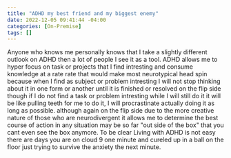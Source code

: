 ```yaml
---
title: "ADHD my best friend and my biggest enemy"
date: 2022-12-05 09:41:44 -04:00
categories: [On-Premise]
tags: []
---
```


Anyone who knows me personally knows that I take a slightly different outlook on ADHD then a lot of people I see it as a tool. ADHD allows me to hyper focus on task or projects that I find intresting and consume knowledge at a rate rate that would make most neurotypical head spin because when I find as subject or problem intresting I will not stop thinking about it in one form or another until it is finished or resolved on the flip side though if I do not find a task or problem intresting while I will still do it it will be like pulling teeth for me to do it, I will procrastinate actually doing it as long as possible. although again on the flip side due to the more creative nature of those who are neurodivergent it allows me to determine the best course of action in any situation may be so far "out side of the box" that you cant even see the box anymore. To be clear Living with ADHD is not easy there are days you are on cloud 9 one minute and cureled up in a ball on the floor just trying to survive the anxiety the next minute.